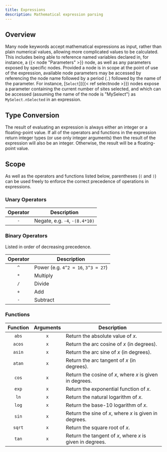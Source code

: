 ```yaml
---
title: Expressions
description: Mathematical expression parsing
---
```


## Overview

Many node keywords accept mathematical expressions as input, rather than plain numerical values, allowing more complicated values to be calculated. This includes being able to reference named variables declared in, for instance, a {{< node "Parameters" >}} node, as well as any parameters exposed by specific nodes. Provided a node is in scope at the point of use of the expression, available node parameters may be accessed by referencing the node name followed by a period (`.`) followed by the name of the parameter. For instance, [`Select`]({{< ref selectnode >}}) nodes expose a parameter containing the current number of sites selected, and which can be accessed (assuming the name of the node is "MySelect") as `MySelect.nSelected` in an expression.

## Type Conversion

The result of evaluating an expression is always either an integer or a floating-point value. If all of the operators and functions in the expression return integer types (or use only integer arguments) then the result of the expression will also be an integer. Otherwise, the result will be a floating-point value.

## Scope

As well as the operators and functions listed below, parentheses (`(` and `)`) can be used freely to enforce the correct precedence of operations in expressions.

### Unary Operators

|Operator|Description|
|:------:|-----------|
|`-`|Negate, e.g. `-4`, `-(8.4*10)`|

### Binary Operators

Listed in order of decreasing precedence.

|Operator|Description|
|:------:|-----------|
|`^`|Power (e.g. `4^2 = 16`, `3^3 = 27`)|
|`*`|Multiply|
|`/`|Divide|
|`+`|Add|
|`-`|Subtract|

### Functions

|Function|Arguments|Description|
|:------:|:-------:|-----------|
|`abs`|`x`|Return the absolute value of $x$.|
|`acos`|`x`|Return the arc cosine of $x$ (in degrees).|
|`asin`|`x`|Return the arc sine of $x$ (in degrees).|
|`atan`|`x`|Return the arc tangent of $x$ (in degrees).|
|`cos`|`x`|Return the cosine of $x$, where $x$ is given in degrees.|
|`exp`|`x`|Return the exponential function of $x$.|
|`ln`|`x`|Return the natural logarithm of $x$.|
|`log`|`x`|Return the base-10 logarithm of $x$.|
|`sin`|`x`|Return the sine of $x$, where $x$ is given in degrees.|
|`sqrt`|`x`|Return the square root of $x$.|
|`tan`|`x`|Return the tangent of $x$, where $x$ is given in degrees.|
